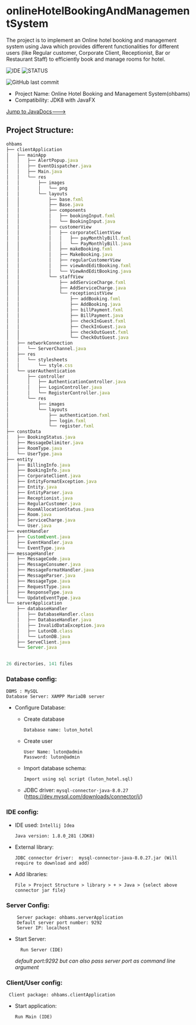 # onlineHotelBookingAndManagementSystem
The project is to implement an Online hotel booking and management system using Java which provides different functionalities for different users (like Regular customer, Corporate Client, Receptionist, Bar or Restaurant Staff) to efficiently book and manage rooms for hotel.


![IDE](https://img.shields.io/badge/IDE-IntellijIDEA-blueviolet)
![STATUS](https://img.shields.io/badge/Status-completed-success)

<img alt="GitHub last commit" src="https://img.shields.io/github/last-commit/pj-25/onlineHotelBookingAndManagementSystem?style=for-the-badge">

* Project Name: Online Hotel Booking and Management System(ohbams)
* Compatibility: JDK8 with JavaFX

[Jump to JavaDocs--->](https://pj-25.github.io/onlineHotelBookingAndManagementSystem/docs/)

## Project Structure:

```javascript
ohbams
├── clientApplication
│   ├── mainApp
│   │   ├── AlertPopup.java
│   │   ├── EventDispatcher.java
│   │   ├── Main.java
│   │   └── res
│   │       ├── images
│   │       │   └── png
│   │       └── layouts
│   │           ├── base.fxml
│   │           ├── Base.java
│   │           ├── components
│   │           │   ├── bookingInput.fxml
│   │           │   └── BookingInput.java
│   │           ├── customerView
│   │           │   ├── corporateClientView
│   │           │   │   ├── payMonthlyBill.fxml
│   │           │   │   └── PayMonthlyBill.java
│   │           │   ├── makeBooking.fxml
│   │           │   ├── MakeBooking.java
│   │           │   ├── regularCustomerView
│   │           │   ├── viewAndEditBooking.fxml
│   │           │   └── ViewAndEditBooking.java
│   │           └── staffView
│   │               ├── addServiceCharge.fxml
│   │               ├── AddServiceCharge.java
│   │               └── receptionistView
│   │                   ├── addBooking.fxml
│   │                   ├── AddBooking.java
│   │                   ├── billPayment.fxml
│   │                   ├── BillPayment.java
│   │                   ├── checkInGuest.fxml
│   │                   ├── CheckInGuest.java
│   │                   ├── checkOutGuest.fxml
│   │                   └── CheckOutGuest.java
│   ├── networkConnection
│   │   └── ServerChannel.java
│   ├── res
│   │   └── stylesheets
│   │       └── style.css
│   └── userAuthentication
│       ├── controller
│       │   ├── AuthenticationController.java
│       │   ├── LoginController.java
│       │   └── RegisterController.java
│       └── res
│           ├── images
│           └── layouts
│               ├── authentication.fxml
│               ├── login.fxml
│               └── register.fxml
├── constData
│   ├── BookingStatus.java
│   ├── MessageDelimiter.java
│   ├── RoomType.java
│   └── UserType.java
├── entity
│   ├── BillingInfo.java
│   ├── BookingInfo.java
│   ├── CorporateClient.java
│   ├── EntityFormatException.java
│   ├── Entity.java
│   ├── EntityParser.java
│   ├── Receptionist.java
│   ├── RegularCustomer.java
│   ├── RoomAllocationStatus.java
│   ├── Room.java
│   ├── ServiceCharge.java
│   └── User.java
├── eventHandler
│   ├── CustomEvent.java
│   ├── EventHandler.java
│   └── EventType.java
├── messageHandler
│   ├── MessageCode.java
│   ├── MessageConsumer.java
│   ├── MessageFormatHandler.java
│   ├── MessageParser.java
│   ├── MessageType.java
│   ├── RequestType.java
│   ├── ResponseType.java
│   └── UpdateEventType.java
└── serverApplication
    ├── databaseHandler
    │   ├── DatabaseHandler.class
    │   ├── DatabaseHandler.java
    │   ├── InvalidDataException.java
    │   ├── LutonDB.class
    │   └── LutonDB.java
    ├── ServeClient.java
    └── Server.java
    

26 directories, 141 files
```

### Database config:
    DBMS : MySQL 
    Database Server: XAMPP MariaDB server
	
* Configure Database:

  * Create database
  
        Database name: luton_hotel
		
  * Create user
     
        User Name: luton@admin
        Password: luton@admin

  * Import database schema:
      
        Import using sql script (luton_hotel.sql)

  * JDBC driver: ```mysql-connector-java-8.0.27``` (https://dev.mysql.com/downloads/connector/j/)
  
### IDE config:

* IDE used: ```Intellij Idea```

      Java version: 1.8.0_281 (JDK8)

* External library: 
      
      JDBC connector driver:  mysql-connector-java-8.0.27.jar (Will require to download and add)

* Add libraries: 
      
      File > Project Structure > library > + > Java > {select above connector jar file} 


### Server Config: 
```
    Server package: ohbams.serverApplication
    Default server port number: 9292
    Server IP: localhost
```

* Start Server:

		Run Server (IDE)
			
  _default port:9292 but can also pass server port as command line argument_


### Client/User config:
	 Client package: ohbams.clientApplication
	
* Start application:

      Run Main (IDE)
	
	

